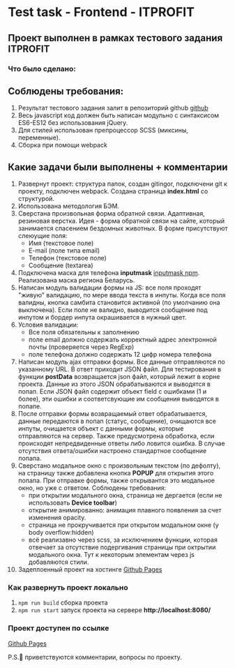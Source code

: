 # Test task - Frontend - ITPROFIT

## Проект выполнен в рамках тестового задания ITPROFIT

### Что было сделано:

## Соблюдены требования:
1. Результат тестового задания залит в репозиторий github [github](https://github.com/kseniya7991/itprofit-test-task)
2. Весь javascript код должен быть написан модульно с синтаксисом ES6-ES12 без использования jQuery.
3. Для стилей использован препроцессор SCSS (миксины, переменные).
4. Сборка при помощи webpack

## Какие задачи были выполнены + комментарии
1. Развернут проект: структура папок, создан gitingor, подключени git к проекту, подключен webpack. Создана страница **index.html** со структурой.
2. Использована методология БЭМ.
3. Сверстана произвольная форма обратной связи. Адаптивная, резиновая верстка. Идея - форма обратной связи на сайте, который занимается спасением бездомных животных. В форме присутствуют слеюущие поля:
    + Имя (текстовое поле)
    + E-mail (поле типа email)
    + Телефон (текстовое поле)
    + Сообщение (textarea)
4. Подключена маска для телефона **inputmask** [inputmask npm](https://github.com/RobinHerbots/Inputmask). Реализована маска региона Беларусь.
5. Написан модуль валидации формы на JS:  все поля проходят "живую" валидацию, по мере ввода текста в инпуты. Когда все поля валидны, кнопка самбита становится активной (по умолчанию она выключена). Если поле не валидно, выводится сообщение под инпутом и бордер инпута окрашивается в нужный цвет.
6. Условия валидации:
    + Все поля обязательны к заполнению
    + поле email должно содержать корректный адрес электронной почты (проверяется через RegExp)
    + поле телефона должно содержать 12 цифр номера телефона
7. Написан модуль ajax отправки формы. Все данные отправляются по указанному URL. В ответ приходит JSON файл. Для тестирования в функции **postData** возвращается json файл, который лежит в корне проекта. Данные из этого JSON обрабатываются и выводятся в попап. Если JSON файл содержит объект field с ошибками (1 и более), эти ошибки и соответсвующие им сообщения выводятся в попапе.
8. После отправки формы возвращаемый ответ обрабатывается, данные передаются в попап (статус, сообщение), очищаются все инпуты, очищается объект с данными формы, которые отправляются на сервер. Также предусмотрена обработка, если происходят непредвиденные ответы либо ловится ошибка. В случае отсутствия ответа/ошибки настроено стандартное сообщение попапа.
9. Сверстано модальное окно с произвольным текстом (по дефолту), на страницу также добавлена кнопка **POPUP** для открытия этого попапа. При отправке формы, также открывантся это модальное окно, но уже с ответом. Соблюдены требования:
    + при открытии модального окна, страница не дергается (если не использовать **Device toolbar**)
    + открытие анимированно: анимация плавного появления за счет изменения opacity.
    + страница не прокручивается при открытом модальном окне (у body overflow:hidden)
    + всё реализавно через scss, за исключением функции, которая отвечает за отсутствие подергивания страницы при октрытии модального окна. Тут к некоторым элементам через js добавляются стили.
10. Задеплоенный проект на хостинге [Github Pages](https://kseniya7991.github.io/itprofit-test-task/)

### Как развернуть проект локально
1. `npm run build` сборка проекта
2. `npm run start` запуск проекта на сервере **http://localhost:8080/**

### Проект доступен по ссылке
[Github Pages](https://kseniya7991.github.io/itprofit-test-task/)

P.S.🙋‍ приветствуются комментарии, вопросы по проекту.